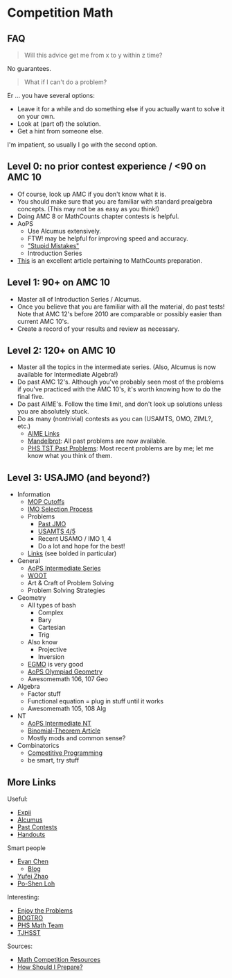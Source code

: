 # Competition Math

## FAQ

> Will this advice get me from x to y within z time?

No guarantees.

> What if I can't do a problem?

Er ... you have several options:
 * Leave it for a while and do something else if you actually want to solve it on your own. 
 * Look at (part of) the solution.
 * Get a hint from someone else. 
 
I'm impatient, so usually I go with the second option. 

## Level 0: no prior contest experience / <90 on AMC 10
 * Of course, look up AMC if you don't know what it is. 
 * You should make sure that you are familiar with standard prealgebra concepts. (This may not be as easy as you think!)
 * Doing AMC 8 or MathCounts chapter contests is helpful.
 * AoPS
   * Use Alcumus extensively. 
   * FTW! may be helpful for improving speed and accuracy. 
   * ["Stupid Mistakes"](http://artofproblemsolving.com/articles/stupid-mistakes)
   * Introduction Series
 * [This](https://artofproblemsolving.com/community/c3h1217349p6066794) is an excellent article pertaining to MathCounts preparation. 
 
## Level 1: 90+ on AMC 10
 * Master all of Introduction Series / Alcumus.
 * Once you believe that you are familiar with all the material, do past tests! Note that AMC 12's before 2010 are comparable or possibly easier than current AMC 10's. 
 * Create a record of your results and review as necessary.
 
## Level 2: 120+ on AMC 10
 * Master all the topics in the intermediate series. (Also, Alcumus is now available for Intermediate Algebra!)
 * Do past AMC 12's. Although you've probably seen most of the problems if you've practiced with the AMC 10's, it's worth knowing how to do the final five.
 * Do past AIME's. Follow the time limit, and don't look up solutions unless you are absolutely stuck. 
 * Do as many (nontrivial) contests as you can (USAMTS, OMO, ZIML?, etc.)
   * [AIME Links](https://drive.google.com/drive/folders/0B95dMIY7fstOemlzdThlZjFCUnc?usp=sharing)
   * [Mandelbrot](http://www.mandelbrot.org/): All past problems are now available.
   * [PHS TST Past Problems](https://sites.google.com/view/phsmathteam/tst): Most recent problems are by me; let me know what you think of them.

## Level 3: USAJMO (and beyond?)
 * Information
   * [MOP Cutoffs](https://en.wikipedia.org/wiki/Mathematical_Olympiad_Summer_Program#Cutoff_scores)
   * [IMO Selection Process](http://web.evanchen.cc/FAQs/rules.html)
   * Problems
     * [Past JMO](https://artofproblemsolving.com/community/c3420_usajmo)
     * [USAMTS 4/5](http://usamts.org/Problems/U_Problems.php)
     * Recent USAMO / IMO 1, 4
     * Do a lot and hope for the best!
   * [Links](http://artofproblemsolving.com/wiki/index.php/Resources_for_mathematics_competitions#Bunch_of_General_links) (see bolded in particular)
 * General
   * [AoPS Intermediate Series](https://artofproblemsolving.com/store/list/aops-curriculum)
   * [WOOT](https://artofproblemsolving.com/class/1464-woot)
   * Art & Craft of Problem Solving
   * Problem Solving Strategies
 * Geometry
   * All types of bash
     * Complex
     * Bary
     * Cartesian
     * Trig
   * Also know
     * Projective
     * Inversion
   * [EGMO](https://bookstore.ams.org/prb-27/) is very good
   * [AoPS Olympiad Geometry](https://artofproblemsolving.com/school/course/olympiad-geometry)
   * Awesomemath 106, 107 Geo
 * Algebra
   * Factor stuff
   * Functional equation = plug in stuff until it works
   * Awesomemath 105, 108 Alg
 * NT
   * [AoPS Intermediate NT](https://artofproblemsolving.com/school/course/catalog/intermediate-numbertheory)
   * [Binomial-Theorem Article](http://s3.amazonaws.com/aops-cdn.artofproblemsolving.com/resources/articles/olympiad-number-theory.pdf)
   * Mostly mods and common sense?
 * Combinatorics
   * [Competitive Programming](https://github.com/bqi343/USACO)
   * be smart, try stuff


## More Links
 
Useful:
 * [Expii](https://www.expi.com/)
 * [Alcumus](https://artofproblemsolving.com/alcumus)
 * [Past Contests](https://artofproblemsolving.com/community/c3158_usa_contests)
 * [Handouts](https://artofproblemsolving.com/community/c5h1578191_handout_compilation)
 
Smart people
   * [Evan Chen](http://web.evanchen.cc/FAQs/contest.html)
     * [Blog](https://usamo.wordpress.com/) 
   * [Yufei Zhao](http://yufeizhao.com/olympiad/)
   * [Po-Shen Loh](http://www.math.cmu.edu/~lohp/olympiad.shtml)
   
Interesting:
 * [Enjoy the Problems](https://artofproblemsolving.com/community/c5h1211223p6004200)
 * [BOGTRO](https://artofproblemsolving.com/community/c5h1264874p6581946)
 * [PHS Math Team](https://sites.google.com/view/phsmathteam)
 * [TJHSST](https://activities.tjhsst.edu/vmt/index.html)

Sources:
 * [Math Competition Resources](http://artofproblemsolving.com/wiki/index.php/Resources_for_mathematics_competitions)
 * [How Should I Prepare?](http://artofproblemsolving.com/wiki/index.php/How_should_I_prepare%3F)
